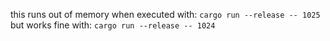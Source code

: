 this runs out of memory when executed with:
`cargo run --release -- 1025`
but works fine with:
`cargo run --release -- 1024`
